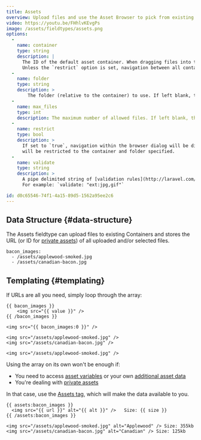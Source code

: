 ```yaml
---
title: Assets
overview: Upload files and use the Asset Browser to pick from existing files in your Asset Containers.
video: https://youtu.be/FHhlvKEvgPs
image: /assets/fieldtypes/assets.png
options:
  -
    name: container
    type: string
    description: |
      The ID of the default asset container. When dragging files into the fieldtype, they will be uploaded to this container.
      Unless the `restrict` option is set, navigation between all containers will be allowed in the browser dialog.
  -
    name: folder
    type: string
    description: >
        The folder (relative to the container) to use. If left blank, the root folder of the container will be used.
  -
    name: max_files
    type: int
    description: The maximum number of allowed files. If left blank, there will be no limit.
  -
    name: restrict
    type: bool
    description: >
      If set to `true`, navigation within the browser dialog will be disabled, and you
      will be restricted to the container and folder specified.
  -
    name: validate
    type: string
    description: >
      A pipe delimited string of [validation rules](http://laravel.com/docs/5.1/validation#available-validation-rules), but you may also an `ext` rule to restrict extensions.
      For example: `validate: "ext:jpg,gif"`

id: d0c65546-74f1-4a15-89d5-1562a95ee2c6
---
```

## Data Structure {#data-structure}

The Assets fieldtype can upload files to existing Containers and stores the URL (or ID for [private assets][private-assets]) of all uploaded and/or selected files.

``` .language-yaml
bacon_images:
  - /assets/applewood-smoked.jpg
  - /assets/canadian-bacon.jpg
```

## Templating {#templating}

If URLs are all you need, simply loop through the array:

```
{{ bacon_images }}
    <img src="{{ value }}" />
{{ /bacon_images }}

<img src="{{ bacon_images:0 }}" />
```

``` .language-output
<img src="/assets/applewood-smoked.jpg" />
<img src="/assets/canadian-bacon.jpg" />

<img src="/assets/applewood-smoked.jpg" />
```

Using the array on its own won't be enough if:

- You need to access [asset variables](/variables#asset) or your own [additional asset data](/assets#additional-data)
- You're dealing with [private assets][private-assets]

In that case, use the [Assets tag](/tags/assets), which will make the data available to you.

```
{{ assets:bacon_images }}
  <img src="{{ url }}" alt="{{ alt }}" />   Size: {{ size }}
{{ /assets:bacon_images }}
```

``` .language-output
<img src="/assets/applewood-smoked.jpg" alt="Applewood" /> Size: 355kb
<img src="/assets/canadian-bacon.jpg" alt="Canadian" /> Size: 125kb
```

[private-assets]: /assets#private-assets
